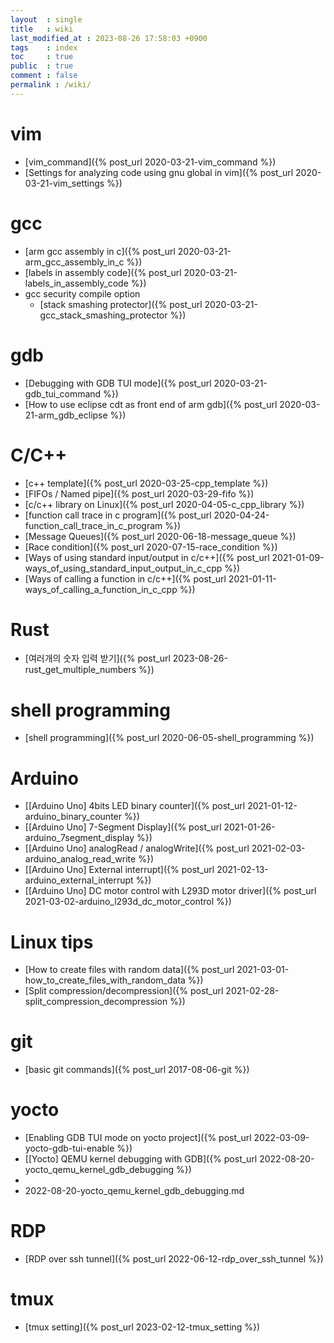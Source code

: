 ```yaml
---
layout  : single
title   : wiki
last_modified_at : 2023-08-26 17:58:03 +0900
tags    : index
toc     : true
public  : true
comment : false
permalink : /wiki/
---
```


<!--internel link는 아래처럼 {\% post_url 2020-03-21-xxx.md \%} 처럼 하거나, permalink 로 할 수 있다(ex. (/wiki/qemu) )-->

# vim
* [vim_command]({% post_url 2020-03-21-vim_command %})
* [Settings for analyzing code using gnu global in vim]({% post_url 2020-03-21-vim_settings %})

# gcc
* [arm gcc assembly in c]({% post_url 2020-03-21-arm_gcc_assembly_in_c %})
* [labels in assembly code]({% post_url 2020-03-21-labels_in_assembly_code %})
* gcc security compile option
  * [stack smashing protector]({% post_url 2020-03-21-gcc_stack_smashing_protector %})

# gdb
* [Debugging with GDB TUI mode]({% post_url 2020-03-21-gdb_tui_command %})
* [How to use eclipse cdt as front end of arm gdb]({% post_url 2020-03-21-arm_gdb_eclipse %})

# C/C++
* [c++ template]({% post_url 2020-03-25-cpp_template %})
* [FIFOs / Named pipe]({% post_url 2020-03-29-fifo %})
* [c/c++ library on Linux]({% post_url 2020-04-05-c_cpp_library %})
* [function call trace in c program]({% post_url 2020-04-24-function_call_trace_in_c_program %})
* [Message Queues]({% post_url 2020-06-18-message_queue %})
* [Race condition]({% post_url 2020-07-15-race_condition %})
* [Ways of using standard input/output in c/c++]({% post_url 2021-01-09-ways_of_using_standard_input_output_in_c_cpp %})
* [Ways of calling a function in c/c++]({% post_url 2021-01-11-ways_of_calling_a_function_in_c_cpp %})

# Rust
* [여러개의 숫자 입력 받기]({% post_url 2023-08-26-rust_get_multiple_numbers %})

# shell programming
* [shell programming]({% post_url 2020-06-05-shell_programming %})

# Arduino
* [\[Arduino Uno\] 4bits LED binary counter]({% post_url 2021-01-12-arduino_binary_counter %})
* [\[Arduino Uno\] 7-Segment Display]({% post_url 2021-01-26-arduino_7segment_display %})
* [\[Arduino Uno\] analogRead / analogWrite]({% post_url 2021-02-03-arduino_analog_read_write %})
* [\[Arduino Uno\] External interrupt]({% post_url 2021-02-13-arduino_external_interrupt %})
* [\[Arduino Uno\] DC motor control with L293D motor driver]({% post_url 2021-03-02-arduino_l293d_dc_motor_control %})

# Linux tips
* [How to create files with random data]({% post_url 2021-03-01-how_to_create_files_with_random_data %})
* [Split compression/decompression]({% post_url 2021-02-28-split_compression_decompression %})
 
# git
* [basic git commands]({% post_url 2017-08-06-git %})

# yocto
* [Enabling GDB TUI mode on yocto project]({% post_url 2022-03-09-yocto-gdb-tui-enable %})
* [\[Yocto\] QEMU kernel debugging with GDB]({% post_url 2022-08-20-yocto_qemu_kernel_gdb_debugging %})
* 
* 2022-08-20-yocto_qemu_kernel_gdb_debugging.md

# RDP
* [RDP over ssh tunnel]({% post_url 2022-06-12-rdp_over_ssh_tunnel %})

# tmux 
* [tmux setting]({% post_url 2023-02-12-tmux_setting %})
